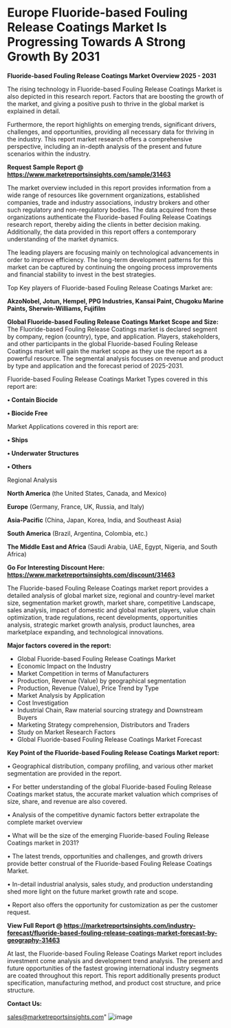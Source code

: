  # Europe Fluoride-based Fouling Release Coatings Market Is Progressing Towards A Strong Growth By 2031

<Strong> Fluoride-based Fouling Release Coatings Market Overview 2025 - 2031</strong>

The rising technology in Fluoride-based Fouling Release Coatings Market is also depicted in this research report. Factors that are boosting the growth of the market, and giving a positive push to thrive in the global market is explained in detail.

Furthermore, the report highlights on emerging trends, significant drivers, challenges, and opportunities, providing all necessary data for thriving in the industry. This report market research offers a comprehensive perspective, including an in-depth analysis of the present and future scenarios within the industry.

<strong>Request Sample Report @ <a href=https://www.marketreportsinsights.com/sample/31463>https://www.marketreportsinsights.com/sample/31463</a></strong>

The market overview included in this report provides information from a wide range of resources like government organizations, established companies, trade and industry associations, industry brokers and other such regulatory and non-regulatory bodies. The data acquired from these organizations authenticate the Fluoride-based Fouling Release Coatings research report, thereby aiding the clients in better decision making. Additionally, the data provided in this report offers a contemporary understanding of the market dynamics.

The leading players are focusing mainly on technological advancements in order to improve efficiency. The long-term development patterns for this market can be captured by continuing the ongoing process improvements and financial stability to invest in the best strategies.

Top Key players of Fluoride-based Fouling Release Coatings Market are:

<strong>AkzoNobel, Jotun, Hempel, PPG Industries, Kansai Paint, Chugoku Marine Paints, Sherwin-Williams, Fujifilm</strong>

<strong><b>Global Fluoride-based Fouling Release Coatings Market Scope and Size:</b></strong>
The Fluoride-based Fouling Release Coatings market is declared segment by company, region (country), type, and application. Players, stakeholders, and other participants in the global Fluoride-based Fouling Release Coatings market will gain the market scope as they use the report as a powerful resource. The segmental analysis focuses on revenue and product by type and application and the forecast period of 2025-2031.

Fluoride-based Fouling Release Coatings Market Types covered in this report are:

<strong>• Contain Biocide

• Biocide Free</strong>

Market Applications covered in this report are:

<strong>• Ships

• Underwater Structures

• Others</strong> 

Regional Analysis

<strong>North America</strong> (the United States, Canada, and Mexico)

<strong>Europe</strong> (Germany, France, UK, Russia, and Italy)

<strong>Asia-Pacific</strong> (China, Japan, Korea, India, and Southeast Asia)

<strong>South America</strong> (Brazil, Argentina, Colombia, etc.)

<strong>The Middle East and Africa</strong> (Saudi Arabia, UAE, Egypt, Nigeria, and South Africa)

<strong>Go For Interesting Discount Here: <a href=https://www.marketreportsinsights.com/discount/31463>https://www.marketreportsinsights.com/discount/31463</a></strong>

The Fluoride-based Fouling Release Coatings market report provides a detailed analysis of global market size, regional and country-level market size, segmentation market growth, market share, competitive Landscape, sales analysis, impact of domestic and global market players, value chain optimization, trade regulations, recent developments, opportunities analysis, strategic market growth analysis, product launches, area marketplace expanding, and technological innovations.

<strong><b>Major factors covered in the report:</b></strong>
<ul>
  <li>Global Fluoride-based Fouling Release Coatings Market </li>
  <li>Economic Impact on the Industry</li>
  <li>Market Competition in terms of Manufacturers</li>
  <li>Production, Revenue (Value) by geographical segmentation</li>
  <li>Production, Revenue (Value), Price Trend by Type</li>
  <li>Market Analysis by Application</li>
  <li>Cost Investigation</li>
  <li>Industrial Chain, Raw material sourcing strategy and Downstream Buyers</li>
  <li>Marketing Strategy comprehension, Distributors and Traders</li>
  <li>Study on Market Research Factors</li>
  <li>Global Fluoride-based Fouling Release Coatings Market Forecast</li>
</ul>

<strong><b>Key Point of the Fluoride-based Fouling Release Coatings Market report:</b></strong>

• Geographical distribution, company profiling, and various other market segmentation are provided in the report.

• For better understanding of the global Fluoride-based Fouling Release Coatings market status, the accurate market valuation which comprises of size, share, and revenue are also covered.

• Analysis of the competitive dynamic factors better extrapolate the complete market overview

• What will be the size of the emerging Fluoride-based Fouling Release Coatings market in 2031?

• The latest trends, opportunities and challenges, and growth drivers provide better construal of the Fluoride-based Fouling Release Coatings Market.

• In-detail industrial analysis, sales study, and production understanding shed more light on the future market growth rate and scope.

• Report also offers the opportunity for customization as per the customer request.

<strong><b>View Full Report @ <a href=https://marketreportsinsights.com/industry-forecast/fluoride-based-fouling-release-coatings-market-forecast-by-geography-31463>https://marketreportsinsights.com/industry-forecast/fluoride-based-fouling-release-coatings-market-forecast-by-geography-31463</a></b></strong>


At last, the Fluoride-based Fouling Release Coatings Market report includes investment come analysis and development trend analysis. The present and future opportunities of the fastest growing international industry segments are coated throughout this report. This report additionally presents product specification, manufacturing method, and product cost structure, and price structure.

<strong>Contact Us:</strong>

sales@marketreportsinsights.com"
![image](https://github.com/user-attachments/assets/b7233628-37a7-413d-b5a6-09f6a0067f6f)
